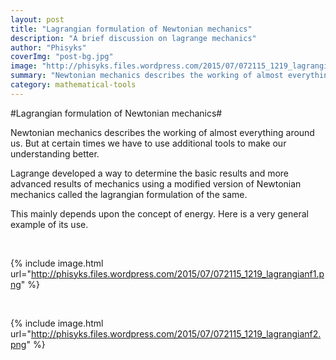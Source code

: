 ```yaml
---
layout: post
title: "Lagrangian formulation of Newtonian mechanics"
description: "A brief discussion on lagrange mechanics"
author: "Phisyks"
coverImg: "post-bg.jpg"
image: "http://phisyks.files.wordpress.com/2015/07/072115_1219_lagrangianf1.png"
summary: "Newtonian mechanics describes the working of almost everything around us. But at certain times we have to use additional tools to make..."
category: mathematical-tools
---
```


#Lagrangian formulation of Newtonian mechanics#

Newtonian mechanics describes the working of almost everything around us. But at certain times we have to use additional tools to make our understanding better.

Lagrange developed a way to determine the basic results and more advanced results of mechanics using a modified version of Newtonian mechanics called the lagrangian formulation of the same.

This mainly depends upon the concept of energy. Here is a very general example of its use.

&nbsp;

{% include image.html url="http://phisyks.files.wordpress.com/2015/07/072115_1219_lagrangianf1.png" %}<span style="color: black; font-size: 18pt;"><strong><sup>
</sup></strong></span>

&nbsp;

{% include image.html url="http://phisyks.files.wordpress.com/2015/07/072115_1219_lagrangianf2.png" %}
<span style="color: black; font-size: 18pt;"><strong><sup>
</sup></strong></span>

<span style="font-size: 18pt;"><strong>
</strong></span>